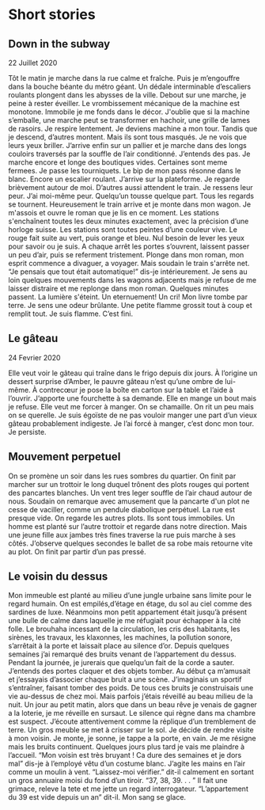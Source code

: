 # Short stories


## Down in the subway
22 Juillet 2020

Tôt le matin je marche dans la rue calme et fraîche. Puis je m’engouffre dans la bouche béante du métro géant. Un dédale interminable d’escaliers roulants plongent dans les abysses de la ville. Debout sur une marche, je peine à rester éveiller. Le vrombissement mécanique de la machine est monotone. Immobile je me fonds dans le décor. J'oublie que si la machine s’emballe, une marche peut se transformer en hachoir, une grille de lames de rasoirs. Je respire lentement. Je deviens machine a mon tour. Tandis que je descend, d’autres montent. Mais ils sont tous masqués. Je ne vois que leurs yeux briller. J’arrive enfin sur un pallier et je marche dans des longs couloirs traversés par la souffle de l’air conditionné. J’entends des pas. Je marche encore et longe des boutiques vides. Certaines sont meme fermees. Je passe les tourniquets. Le bip de mon pass résonne dans le blanc. Encore un escalier roulant. J’arrive sur la plateforme. Je regarde brièvement autour de moi.  D’autres aussi attendent le train. Je ressens leur peur. J’ai moi-même peur. Quelqu’un tousse quelque part. Tous les regards se tournent. Heureusement le train arrive et je monte dans mon wagon. Je m'assois et ouvre le roman que je lis en ce moment. Les stations s'enchaînent toutes les deux minutes exactement, avec la précision d’une horloge suisse. Les stations sont toutes peintes d’une couleur vive. Le rouge fait suite au vert, puis orange et bleu. Nul besoin de lever les yeux pour savoir ou je suis. A chaque arrêt les portes s’ouvrent, laissent passer un peu d’air, puis se referment tristement. Plonge dans mon roman, mon esprit commence a divaguer, a voyager. Mais soudain le train s'arrête net. “Je pensais que tout était automatique!” dis-je intérieurement. Je sens au loin quelques mouvements dans les wagons adjacents mais je refuse de me laisser distraire et me replonge dans mon roman. Quelques minutes passent. La lumière s'éteint. Un eternuement! Un cri! Mon livre tombe par terre. Je sens une odeur brûlante. Une petite flamme grossit tout à coup et remplit tout. Je suis flamme. C’est fini.

## Le gâteau 
24 Fevrier 2020

Elle veut voir le gâteau qui traîne dans le frigo depuis dix jours. À l’origine un dessert surprise d’Amber, le pauvre gâteau n’est qu’une ombre de lui-même. À contrecœur je pose la boîte en carton sur la table et l’aide à l’ouvrir. J’apporte une fourchette à sa demande. Elle en mange un bout mais je refuse. Elle veut me forcer à manger. On se chamaille. On rit un peu mais on se querelle. Je suis égoïste de ne pas vouloir manger une part d’un vieux gâteau probablement indigeste. Je l’ai forcé à manger, c’est donc mon tour. Je persiste. 

## Mouvement perpetuel

On se promène un soir dans les rues sombres du quartier. On finit par marcher sur un trottoir le long duquel trônent des plots rouges qui portent des pancartes blanches. Un vent tres leger souffle de l’air chaud autour de nous. Soudain on remarque avec amusement que la pancarte d'un plot ne cesse de vaciller, comme un pendule diabolique perpétuel. La rue est presque vide. On regarde les autres plots. Ils sont tous immobiles. Un homme est planté sur l’autre trottoir et regarde dans notre direction. Mais une jeune fille aux jambes très fines traverse la rue puis marche à ses côtés. J’observe quelques secondes le ballet de sa robe mais retourne vite au plot. On finit par partir d’un pas pressé.

## Le voisin du dessus

Mon immeuble est planté au milieu d’une jungle urbaine sans limite pour le regard humain. On est empilés,d’étage en étage, du sol au ciel comme des sardines de luxe. Néanmoins mon petit appartement était jusqu’à présent une bulle de calme dans laquelle je me réfugiait pour échapper à la cité folle. Le brouhaha incessant de la circulation, les cris des habitants, les sirènes, les travaux, les klaxonnes, les machines, la pollution sonore, s’arrêtait à la porte et laissait place au silence d’or. Depuis quelques semaines j’ai remarqué des bruits venant de l’appartement du dessus. Pendant la journée, je jurerais que quelqu’un fait de la corde a sauter. J’entends des portes claquer et des objets tomber. Au début ça m’amusait et j’essayais d’associer chaque bruit a une scène. J’imaginais un sportif s’entraîner, faisant tomber des poids. De tous ces bruits je construisais une vie au-dessus de chez moi. Mais parfois j’étais réveillé au beau milieu de la nuit. Un jour au petit matin, alors que dans un beau rêve je venais de gagner a la loterie, je me réveille en sursaut. Le silence qui règne dans ma chambre est suspect. J’écoute attentivement comme la réplique d’un tremblement de terre. Un gros meuble se met à crisser sur le sol. Je décide de rendre visite à mon voisin. Je monte, je sonne, je tappe a la porte, en vain. Je me résigne mais les bruits continuent. Quelques jours plus tard je vais me plaindre à l’accueil. “Mon voisin est très bruyant ! Ca dure des semaines et je dors mal” dis-je à l’employé vêtu d’un costume blanc. J’agite les mains en l’air comme un moulin à vent. “Laissez-moi vérifier.” dit-il calmement en sortant un gros annuaire moisi du fond d’un tiroir. “37, 38, 39. . . ” Il fait une grimace, releve la tete et me jette un regard interrogateur. “L’appartement du 39 est vide depuis un an” dit-il. Mon sang se glace.


